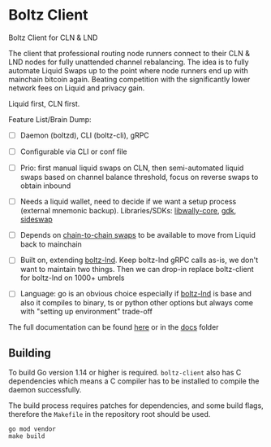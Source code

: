 # Boltz Client

Boltz Client for CLN & LND

The client that professional routing node runners connect to their CLN & LND nodes for fully unattended channel rebalancing. The idea is to fully automate Liquid Swaps up to the point where node runners end up with mainchain bitcoin again. Beating competition with the significantly lower network fees on Liquid and privacy gain.

Liquid first, CLN first.

Feature List/Brain Dump:

- [ ] Daemon (boltzd), CLI (boltz-cli), gRPC
- [ ] Configurable via CLI or conf file
- [ ] Prio: first manual liquid swaps on CLN, then semi-automated liquid swaps based on channel balance threshold, focus on reverse swaps to obtain inbound
- [ ] Needs a liquid wallet, need to decide if we want a setup process (external mnemonic backup). Libraries/SDKs: [libwally-core](https://github.com/ElementsProject/libwally-core), [gdk](https://github.com/Blockstream/gdk), [sideswap](https://github.com/sideswap-io/sideswapclient/tree/master/rust/sideswap_headless)
- [ ] Depends on [chain-to-chain swaps](https://github.com/BoltzExchange/boltz-backend/issues/63) to be available to move from Liquid back to mainchain
- [ ] Built on, extending [boltz-lnd](https://github.com/BoltzExchange/boltz-lnd). Keep boltz-lnd gRPC calls as-is, we don't want to maintain two things. Then we can drop-in replace boltz-client for boltz-lnd on 1000+ umbrels
- [ ] Language: go is an obvious choice especially if [boltz-lnd](https://github.com/BoltzExchange/boltz-lnd) is base and also it compiles to binary, ts or python other options but always come with "setting up environment" trade-off


The full documentation can be found [here](https://docs.boltz.exchange/) or in the [docs](docs) folder

## Building

To build Go version 1.14 or higher is required. `boltz-client` also has C dependencies which means a C compiler has to be installed to compile the daemon successfully.

The build process requires patches for dependencies, and some build flags, therefore the `Makefile` in the repository root should be used.

```
go mod vendor
make build
```
